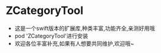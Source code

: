# ZCategoryTool
- 这是一个swift版本的扩展库,种类丰富,功能齐全,亲测好用哦
- pod 'ZCategoryTool'进行安装
- 欢迎各位丰富补充,如果有人想要共同维护,欢迎哦~

